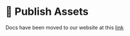 # 📢 Publish Assets

Docs have been moved to our website at this [link](https://tomatophp.com/en/open-source/filament-cms)
